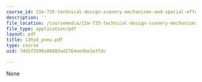 ```yaml
---
course_id: 21m-735-technical-design-scenery-mechanisms-and-special-effects-spring-2004
description: ''
file_location: /coursemedia/21m-735-technical-design-scenery-mechanisms-and-special-effects-spring-2004/7dd1f5590a06883ad2764ee9be1e3fdc_13hyd_pneu.pdf
file_type: application/pdf
layout: pdf
title: 13hyd_pneu.pdf
type: course
uid: 7dd1f5590a06883ad2764ee9be1e3fdc

---
```

None
